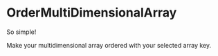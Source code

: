 # OrderMultiDimensionalArray
So simple!

Make your multidimensional array ordered with your selected array key.

